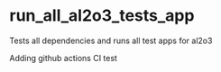 # run_all_al2o3_tests_app
Tests all dependencies and runs all test apps for al2o3

Adding github actions CI test

